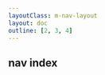 ```yaml
---
layoutClass: m-nav-layout
layout: doc
outline: [2, 3, 4]
---
```

<script setup>

</script>
## nav index
<style src="./index.scss"></style>

